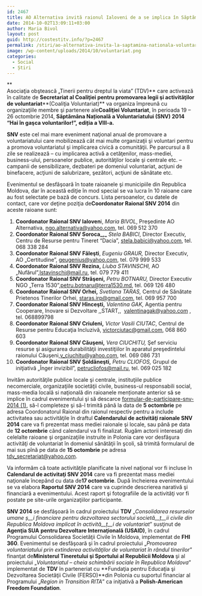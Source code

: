 ```yaml
---
id: 2467
title: AO Alternativa invită raionul Ialoveni de a se implica în Săptămîna Națională a Voluntariatului
date: 2014-10-02T13:09:11+03:00
author: Maria Bivol
layout: post
guid: http://costestitv.info/?p=2467
permalink: /stiri/ao-alternativa-invita-la-saptamina-nationala-voluntariatului/
image: /wp-content/uploads/2014/10/voluntariat.png
categories:
  - Social
  - Știri
---
```

**  
Asociaţia obştească „Tinerii pentru dreptul la viata” (TDV)** care activează în calitate de **Secretariat al Coaliţiei pentru promovarea legii şi activităţilor de voluntariat****(Coaliţia Voluntariat)** va organiza împreună cu organizaţiile membre şi partenere ale**Coaliţiei Voluntariat**, în perioada 19 – 26 octombrie 2014, **Săptămâna Na****ț****ională a Voluntariatului (SNV) 2014 “Hai în gaşca voluntarilor!”,** **edi****ț****ia a VIII-a.**<!--more-->

**SNV** este cel mai mare eveniment naţional anual de promovare a voluntariatului care mobilizează cât mai multe organizaţii şi voluntari pentru a promova voluntariatul şi implicarea civică a comunităţii. Pe parcursul a 8 zile se realizează – cu implicarea activă a cetăţenilor, mass-mediei, business-ului, persoanelor publice, autorităţilor locale şi centrale etc. – campanii de sensibilizare, dezbateri pe domeniul voluntariat, acţiuni de binefacere, acţiuni de salubrizare, şezători, acţiuni de sănătate etc.

Evenimentul se desfăşoară în toate raioanele şi municipiile din Republica Moldova, dar în această ediţie în mod special se va lucra în 10 raioane care au fost selectate pe bază de concurs. Lista persoanelor, cu datele de contact, care vor deţine poziţia de**Coordonator Raional SNV 2014** din aceste raioane sunt:

  1. **Coordonator Raional SNV Ialoven**i, _Maria BIVOL_, Preşedinte AO Alternativa, [ngo.alternativa@yahoo.com](http://tdvmoldova.wordpress.com/2014/09/25/invitatie-de-implicare-in-saptamana-nationala-a-voluntariatului-snv-2014/ngo.alternativa@yahoo.com), tel. 069 512 370
  2. **Coordonator Raional SNV Soroca_,_** _Stela BABICI_, Director Executiv, Centru de Resurse pentru Tineret “Dacia”, [stela.babici@yahoo.com](http://tdvmoldova.wordpress.com/2014/09/25/invitatie-de-implicare-in-saptamana-nationala-a-voluntariatului-snv-2014/babici@yahoo.com), tel. 068 338 284
  3. **Coordonator Raional SNV** **Făleşti**, _Eugeniu GRAUR,_ Director Executiv, AO „Certitudine”, [geugenius@yahoo.com](http://tdvmoldova.wordpress.com/2014/09/25/invitatie-de-implicare-in-saptamana-nationala-a-voluntariatului-snv-2014/geugenius@yahoo.com), tel. 079 999 533
  4. **Coordonator Raional SNV Rezina,** _Liuba STAVINSCHI,_ AO „Nufărul”,[Istavinschi@mail.ru](http://tdvmoldova.wordpress.com/2014/09/25/invitatie-de-implicare-in-saptamana-nationala-a-voluntariatului-snv-2014/Istavinschi@mail.ru), tel. 079 779 411
  5. **Coordonator Raional SNV Străşeni,** _Petru BOTNARU,_ Director Executiv NGO „Terra 1530”,[petru.botnaru@terra1530.md](http://tdvmoldova.wordpress.com/2014/09/25/invitatie-de-implicare-in-saptamana-nationala-a-voluntariatului-snv-2014/petru.botnaru@terra1530.md), tel. 069 126 480
  6. **Coordonator Raional SNV Orhei,** _Svetlana TARAS,_ Centrul de Sănătate Prietenos Tinerilor Orhei, [staras.irp@gmail.com](http://tdvmoldova.wordpress.com/2014/09/25/invitatie-de-implicare-in-saptamana-nationala-a-voluntariatului-snv-2014/staras.irp@gmail.com), tel. 069 957 700
  7. **Coordonator Raional SNV Hînceşti,** _Valentina GAK,_ Agentia pentru Cooperare, Inovare si Dezvoltare ,,START,,  [valentinagak@yahoo.com](http://tdvmoldova.wordpress.com/2014/09/25/invitatie-de-implicare-in-saptamana-nationala-a-voluntariatului-snv-2014/staras.irp@gmail.com) , tel. 068899798
  8. **Coordonator Raional SNV Criuleni,** _Victor Vasili CIUTAC_, Centrul de Resurse pentru Educaţia Incluzivă, [victorciutac@gmail.com](http://tdvmoldova.wordpress.com/2014/09/25/invitatie-de-implicare-in-saptamana-nationala-a-voluntariatului-snv-2014/victorciutac@gmail.com), 068 860 603
  9. **Coordonator Raional SNV Căuşeni,** _Vera CIUCHITU,_ Şef serviciu resurse şi asigurarea durabilităţii investiţiilor în aparatul preşedintelui raionului Căuşeni,[v_ciuchitu@yahoo.com](http://tdvmoldova.wordpress.com/2014/09/25/invitatie-de-implicare-in-saptamana-nationala-a-voluntariatului-snv-2014/v_ciuchitu@yahoo.com), tel. 069 086 731
 10. **Coordonator Raional SNV Şoldăneşti,** _Petru CLIOFOS,_ Grupul de iniţiativă „Înger invizibil”, [petrucliofos@mail.ru](http://tdvmoldova.wordpress.com/2014/09/25/invitatie-de-implicare-in-saptamana-nationala-a-voluntariatului-snv-2014/petrucliofos@mail.ru), tel. 069 025 182

Invităm autorităţile publice locale şi centrale, instituţiile publice necomerciale, organizaţiile societăţii civile, business-ul responsabili social, mass-media locală si naţională din raioanele menționate anterior să se implice în cadrul evenimentului şi să descarce [formular-de-participare-snv-2014 (1)](/wp-content/uploads/2014/10/formular-de-participare-snv-2014-1.docx), să-l completeze şi să-l trimită până la data de **5 octombrie** pe adresa Coordonatorul Raional din raionul respectiv pentru a include activitatea sau activităţile în draftul **Calendarului de activităţi raionale SNV 2014** care va fi prezentat mass mediei raionale şi locale, sau până pe data de **12 octombrie** când calendarul va fi finalizat. Rugăm actorii interesaţi din celelalte raioane şi organizaţiile instruite in Polonia care vor desfăşura activităţi de voluntariat în domeniul sănătăţii în şcoli, să trimită formularul de mai sus pînă pe data de **15 octombrie** pe adresa [tdv_secretariat@yahoo.com](http://tdvmoldova.wordpress.com/2014/09/25/invitatie-de-implicare-in-saptamana-nationala-a-voluntariatului-snv-2014/tdv_secretariat@yahoo.com).

Va informăm că toate activităţile planificate la nivel naţional vor fi incluse în **Calendarul de activitaţi SNV 2014** care va fi prezentat mass mediei naţionale începând cu data de**17 octombrie**. După încheierea evenimentului se va elabora **Raportul SNV 2014** care va cuprinde descrierea narativă şi financiară a evenimentului. Acest raport şi fotografiile de la activităţi vor fi postate pe site-urile organizaţiilor participante.

**SNV 2014** se desfăşoară în cadrul proiectului **TDV** „_Consolidarea resurselor umane_ _ș__i financiare pentru dezvoltarea sectorului societă__ț__ii civile din Republica Moldova implicat în activită__ț__i de voluntariat_” susţinut de **Agenţia SUA** **pentru Dezvoltare Internaţională (USAID)**, în cadrul Programului Consolidarea Societăţii Civile în Moldova, implementat de **FHI** **360**. Evenimentul se desfăşoară şi în cadrul proiectului „_Promovarea voluntariatului prin extinderea activităţilor de voluntariat în rândul tinerilor_” finanţat de**Ministerul Tineretului şi Sportului al Republicii Moldova** şi al proiectului „_Voluntariatul – cheia schimbării sociale în Republica Moldova_” implementat de **TDV** în parteneriat cu **Fundaţia pentru Educaţia şi Dezvoltarea Societăţii Civile (FERSO)**din Polonia cu suportul financiar al Programului „_Region in Transition RITA_” ca iniţiativă a **Polish-American Freedom Foundation**.
